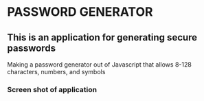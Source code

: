 # PASSWORD GENERATOR
## This is an application for generating secure passwords

Making a password generator out of Javascript that allows 8-128 characters, numbers, and symbols

### Screen shot of application

